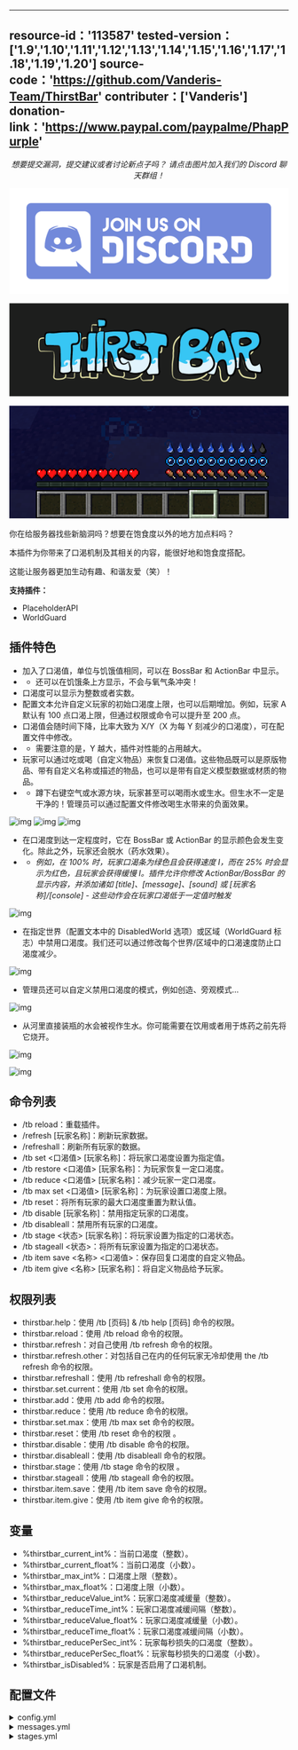 <!-- resoource:info_spigot -->
---
resource-id：'113587'
tested-version：['1.9','1.10','1.11','1.12','1.13','1.14','1.15','1.16','1.17','1.18','1.19','1.20']
source-code：'https://github.com/Vanderis-Team/ThirstBar'
contributer：['Vanderis']
donation-link：'https://www.paypal.com/paypalme/PhapPurple'
---

<!-- resource:description -->

<center>

*想要提交漏洞，提交建议或者讨论新点子吗？*
*请点击图片加入我们的 Discord 聊天群组！*

</center>

[![img](images/image1.png)](https://discord.gg/eVhprxqC7G)

![img](images/image2.png)

![img](images/image3.png)

你在给服务器找些新脑洞吗？想要在饱食度以外的地方加点料吗？

本插件为你带来了口渴机制及其相关的内容，能很好地和饱食度搭配。

这能让服务器更加生动有趣、和谐友爱（笑）！

**支持插件：**

- PlaceholderAPI
- WorldGuard

## 插件特色

* 加入了口渴值，单位与饥饿值相同，可以在 BossBar 和 ActionBar 中显示。
* * 还可以在饥饿条上方显示，不会与氧气条冲突！
* 口渴度可以显示为整数或者实数。
* 配置文本允许自定义玩家的初始口渴度上限，也可以后期增加。例如，玩家 A 默认有 100 点口渴上限，但通过权限或命令可以提升至 200 点。
* 口渴值会随时间下降，比率大致为 X/Y（X 为每 Y 刻减少的口渴度），可在配置文件中修改。
* * 需要注意的是，Y 越大，插件对性能的占用越大。
* 玩家可以通过吃或喝（自定义物品）来恢复口渴值。这些物品既可以是原版物品、带有自定义名称或描述的物品，也可以是带有自定义模型数据或材质的物品。
* * 蹲下右键空气或水源方块，玩家甚至可以喝雨水或生水。但生水不一定是干净的！管理员可以通过配置文件修改喝生水带来的负面效果。

![img](images/image4.gif)
![img](images/image5.gif)
![img](images/image6.gif)

* 在口渴度到达一定程度时，它在 BossBar 或 ActionBar 的显示颜色会发生变化。除此之外，玩家还会脱水（药水效果）。
* * *例如，在 100% 时，玩家口渴条为绿色且会获得速度 I，而在 25% 时会显示为红色，且玩家会获得缓慢 I。插件允许你修改 ActionBar/BossBar 的显示内容，并添加诸如 [title]、[message]、[sound] 或 [玩家名称]/[console] - 这些动作会在玩家口渴低于一定值时触发*

![img](images/image7.gif)

* 在指定世界（配置文本中的 DisabledWorld 选项）或区域（WorldGuard 标志）中禁用口渴度。我们还可以通过修改每个世界/区域中的口渴速度防止口渴度减少。

![img](images/image8.gif)

* 管理员还可以自定义禁用口渴度的模式，例如创造、旁观模式...

![img](images/image9.gif)

* 从河里直接装瓶的水会被视作生水。你可能需要在饮用或者用于炼药之前先将它烧开。

![img](images/image10.gif)

![img](images/image11.gif)

## 命令列表


* /tb reload：重载插件。
* /refresh [玩家名称]：刷新玩家数据。
* /refreshall：刷新所有玩家的数据。
* /tb set <口渴值> [玩家名称]：将玩家口渴度设置为指定值。
* /tb restore <口渴值> [玩家名称]：为玩家恢复一定口渴度。
* /tb reduce <口渴值> [玩家名称]：减少玩家一定口渴度。
* /tb max set <口渴值> [玩家名称]：为玩家设置口渴度上限。
* /tb reset：将所有玩家的最大口渴度重置为默认值。
* /tb disable [玩家名称]：禁用指定玩家的口渴度。
* /tb disableall：禁用所有玩家的口渴度。
* /tb stage <状态> [玩家名称]：将玩家设置为指定的口渴状态。
* /tb stageall <状态>：将所有玩家设置为指定的口渴状态。
* /tb item save <名称> <口渴值>：保存回复口渴度的自定义物品。
* /tb item give <名称> [玩家名称]：将自定义物品给予玩家。

## 权限列表

* thirstbar.help：使用 /tb [页码] & /tb help [页码] 命令的权限。
* thirstbar.reload：使用 /tb reload 命令的权限。
* thirstbar.refresh：对自己使用 /tb refresh 命令的权限。
* thirstbar.refresh.other：对包括自己在内的任何玩家无冷却使用 the /tb refresh 命令的权限。
* thirstbar.refreshall：使用 /tb refreshall 命令的权限。
* thirstbar.set.current：使用  /tb set 命令的权限。
* thirstbar.add：使用 /tb add 命令的权限。
* thirstbar.reduce：使用 /tb reduce 命令的权限。
* thirstbar.set.max：使用 /tb max set 命令的权限。
* thirstbar.reset：使用 /tb reset 命令的权限 。
* thirstbar.disable：使用 /tb disable 命令的权限。
* thirstbar.disableall：使用 /tb disableall 命令的权限。
* thirstbar.stage：使用 /tb stage 命令的权限 。
* thirstbar.stageall：使用 /tb stageall 命令的权限。
* thirstbar.item.save：使用 /tb item save 命令的权限。
* thirstbar.item.give：使用 /tb item give 命令的权限。

## 变量

* %thirstbar_current_int%：当前口渴度（整数）。
* %thirstbar_current_float%：当前口渴度（小数）。
* %thirstbar_max_int%：口渴度上限（整数）。
* %thirstbar_max_float%：口渴度上限（小数）。
* %thirstbar_reduceValue_int%：玩家口渴度减缓量（整数）。
* %thirstbar_reduceTime_int%：玩家口渴度减缓间隔（整数）。
* %thirstbar_reduceValue_float%：玩家口渴度减缓量（小数）。
* %thirstbar_reduceTime_float%：玩家口渴度减缓间隔（小数）。
* %thirstbar_reducePerSec_int%：玩家每秒损失的口渴度（整数）。
* %thirstbar_reducePerSec_float%：玩家每秒损失的口渴度（小数）。
* %thirstbar_isDisabled%：玩家是否启用了口渴机制。

## 配置文件
<details>
<summary>config.yml</summary>

```YAML
Sql:
  Enable: false
  Host: 'localhost'
  Port: '3306'
  Username: 'root'
  Password: '123456'
  Database: 'ThirstBar'
StopDrinking: true # 阻止玩家在不口渴的时候喝水
CustomActionBar: false
Thirsty:
  Max: 100
  Reduce: 1
  Time: 100 # 单位为刻 (20 刻 = 1 秒)
  Damage: 1.5 # 在口渴度为 0 时每单位时间损失 1.5 生命值
CooldownRefresh: 5 # 单位为秒
DisabledGamemode:
  - "CREATIVE"
  - "SPECTATOR"
DisabledWorlds:
  - "world_nether"
DrinkingRawWater:
  Enable: true
  Delay: 10 # 单位为刻
  Value: 5 # 增加口渴度的值
  Reduce: 50
  # 口渴速度会提升 50%
  Duration: 100 # 单位为刻
  TitleActionBar: "&a<value>&f/&b<max> &f- <reduce>/<time>s &f-&c 饮用生水"
  TitleBossBar: "&a<value>&f/&b<max> &f- <reduce>/<time>s &f-&c 饮用生水"
  Color: BLUE
  Style: SEGMENTED_10
  Effects:
    - "SLOW:1"
  Actions:
    - "[message] &c你在喝生水!"
    - "[sound] ENTITY_GENERIC_DRINK"
    # 可以将注释符号去掉.
    # - "[title] &c小心"
    # - "[subtitle] &c你喝的是生水!"
    # - "[player] help"
    # - "[console] msg <player> 你在喝生水!."
DrinkingRain:
  Enable: true
  Delay: 10
  Value: 5
  Reduce: 50
  Duration: 100
  TitleActionBar: "&a<value>&f/&b<max> &f- <reduce>/<time>s &f-&c 雨水"
  TitleBossBar: "&a<value>&f/&b<max> &f- <reduce>/<time>s &f-&c 雨水"
  Color: BLUE
  Style: SEGMENTED_10
  Effects:
    - "SLOW:1"
  Actions:
    - "[message] &c你在喝雨水!"
    - "[sound] ENTITY_GENERIC_DRINK"
    # You can uncomment if you want.
    # - "[title] &c小心"
    # - "[subtitle] &c你在喝雨水!"
    # - "[sound] BLOCK_ANVIL_BREAK"
    # - "[player] help"
    # - "[console] msg <player> 你在喝雨水!."
ReplaceHunger: false
# 若启用, 玩家的饥饿条上会出现口渴条.
BossBar:
  Enable: true
  Title: "&a<value>&f/&b<max> &f- <reduce>/<time>s"
  DisableTitle: "&a<value>&f/&b<max> &f- <reduce>/<time>s - &4禁用"
  Color: BLUE # BLUE, GREEN, PINK, PURPLE, RED, WHITE, YELLOW
  Style: SEGMENTED_10 # SOLID, SEGMENTED_6, SEGMENTED_10, SEGMENTED_12, SEGMENTED_20
ActionBar:
  Enable: true
  Title: "&a<value>&f/&b<max> &f- <reduce>/<time>s"
  DisableTitle: "&a<value>&f/&b<max> &f- <reduce>/<time>s - &4禁用"
Materials:
  - "APPLE:20"
  - "POTATO:20%"
  - "POTION:30"
  - "GOLDEN_APPLE:50"
  - "MILK_BUCKET:75%"
RawPotion:
  Name: "&c脏水瓶"
  Lore:
    - "&f- 这喝了会生病的."
    - "&e&o得烧开."
```
</details>

<details>
<summary>messages.yml</summary>

```YAML
SetItemSuccess: "&e成功设置物品."
Refresh: "&e你的状态已被刷新."
RefreshOther: "&e<player> 的状态已被成功刷新."
RefreshAll: "&e所有玩家的状态已被刷新."
Set: "&e你的口渴度已被设置为 <value> 点."
SetOther: "&e玩家 <player> 的口渴度已被设置为 <value> 点."
Restore: "&e你恢复了 <value> 点口渴度."
RestoreOther: "&e玩家 <player> 恢复了 <value> 点口渴度."
Reduce: "&e你的口渴度减少了 <value> 点."
ReduceOther: "&e玩家 <player> 的口渴度减少了 <value> 点."
Load: "&e你获得了 <item>."
LoadOther: "&e玩家 <player> 获得了 <item>."
Disable: "&e你的口渴功能已被禁用."
DisableOther: "&e玩家 <player> 的口渴功能已被禁用."
Enable: "&e你的口渴功能已启用."
EnableOther: "&e玩家 <player> 的口渴功能已被启用."
DisableAll: "&e所有玩家的口渴度已被禁用."
SetMax: "&e你的口渴度上限已被设置为 <value> 点."
SetMaxOther: "&e玩家 <player> 的口渴度上限已被设置为 <value>."
SetStage: "&e你的状态已被设置为 <stage>."
SetStageOther: "&e玩家 <player> 的状态已被设置为 <value>."
SetStageAll: "&e所有玩家的状态已被设置为 <value>."
Reload: "&e重载成功."
Reset: "&e重置成功."
CommandNotExist: "&c命令不存在."
ItemNotFound: "&c物品不存在."
StageNotFound: "&c状态不存在."
PlayerNotFound: "&c玩家不在线."
NeedItemInHand: "&c你的手上是空的."
WaitingRefresh: "&c你需要等待 <time> 秒后才可以再次使用这个功能."
ErrorFormat: "&c你输入的格式不正确."
OnlyPlayerUseCommand: "&c只有玩家才可以执行这个命令."
DontHavePermission: "&c你没有这么做的权限."
```
</details>

<details>
<summary>stages.yml</summary>

```YAML
Stage1:
  Range: "40:20"
  Reduce: 50 # 该状态下口渴速度会比正常快 50%
  TitleActionBar: "&a<value>&f/&b<max> &f- <reduce>/<time>s &c- 状态 1"
  TitleBossBar: "&a<value>&f/&b<max> &f- <reduce>/<time>s &c- 状态 1"
  Color: YELLOW
  Style: SEGMENTED_10
  Effects:
    - "SLOW:1"
  Actions:
    - "[title] &6你开始觉得口渴"
    - "[title-sub] &f找些水喝喝吧"
    # 你也可以在这下面添加其他动作:
    # - "[sound] BLOCK_ANVIL_BREAK"
    # - "[message] &e你开始觉得渴了."
    # - "[player] idk"
    # - "[console] msg <player> 管理员提醒你记得喝水"
    # - "[console] give <player> milk_bucket"
Stage2:
  Range: "19:0"
  Reduce: 100
  TitleActionBar: "&a<value>&f/&b<max> &f- <reduce>/<time>s &c- 状态 2"
  TitleBossBar: "&a<value>&f/&b<max> &f- <reduce>/<time>s &c- 状态 2"
  Color: RED
  Style: SEGMENTED_10
  Effects:
    - "SLOW:2"
    - "NAUSEA:1"
    - "WEAKNESS:1"
  Actions:
    - "[title] &c急需水源"
    - "[title-sub] &f再不喝就渴死了"
```
</details>
